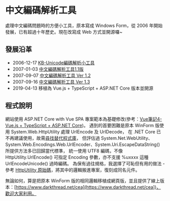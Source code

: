 # 中文編碼解析工具

處理中文編碼問題時的方便小工具，原本寫成 Windows Form，從 2006 年開始發展，已有超過十年歷史。現在改寫成 Web 方式並開源囉~ 

## 發展沿革 ##

* 2006-12-17 [KB-Unicode編碼解析小工具](https://blog.darkthread.net/blog/kb-unicode)
* 2007-01-03 [中文編碼解析工具1.1版](https://blog.darkthread.net/blog/1-1)
* 2007-09-07 [中文編碼解析工具 Ver 1.2](https://blog.darkthread.net/blog/1040)
* 2007-09-16 [中文編碼解析工具 Ver 1.3](https://blog.darkthread.net/blog/1083/)
* 2019-04-13 移植為 Vue.js + TypeScript + ASP.NET Core 版本並開源

## 程式說明 ##

網站使用 ASP.NET Core with Vue SPA 專案範本為基礎修改(參考：[Vue筆記4-Vue.js + TypeScript + ASP.NET Core](https://blog.darkthread.net/blog/vue-notes-4/))。
遇到的首要困難是原本 WinForm 版使用 System.Web.HttpUtility 處理 UrlEncode 及 UrlDecode，
在 .NET Core 已不再建議使用，故需[尋找替代程式庫](https://blog.darkthread.net/blog/urlencode-in-dotnet/)，
但評估過 System.Net.WebUtility、System.Web.Encodings.Web.UrlEncoder、System.Uri.EscapeDataString() 所提供方法多已回歸當代標準，
統一使用 UTF8 編碼，不像 HttpUtility.UrlEncode() 可指定 Encoding 參數，亦不支援 %uxxxx 這種 UrlEncodeUnicode() 過時編碼。
為保有過往規格，我選擇了可恥但有用的做法 -
參考 [HttpUtility 原始碼](https://referencesource.microsoft.com/#System.Web/httpserverutility.cs)，將其中的邏輯搬進專案，復刻成同名元件。

無論如何，算是把原本 WinForm 版的相同邏輯移植成網頁版，並且提供了線上版本：[https://www.darkthread.net/cea](https://www.darkthread.net/cea])，歡迎大家利用。